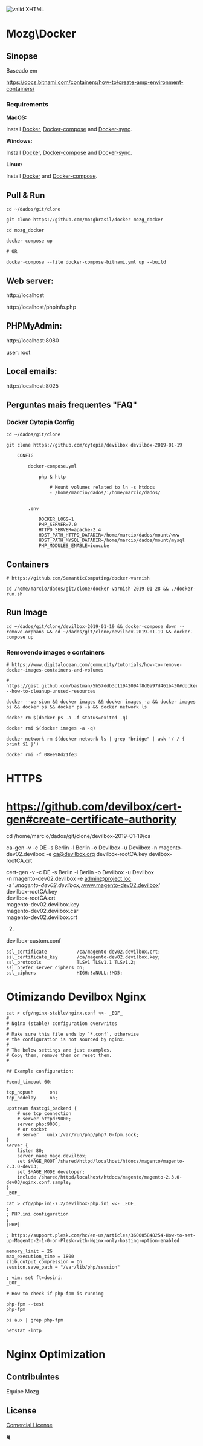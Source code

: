 [checkmark]: https://raw.githubusercontent.com/mozgbrasil/mozgbrasil.github.io/master/assets/images/logos/logo_32_32.png "MOZG"
![valid XHTML][checkmark]

# Mozg\Docker

## Sinopse

Baseado em

https://docs.bitnami.com/containers/how-to/create-amp-environment-containers/

### Requirements

**MacOS:**

Install [Docker](https://docs.docker.com/docker-for-mac/install/), [Docker-compose](https://docs.docker.com/compose/install/#install-compose) and [Docker-sync](https://github.com/EugenMayer/docker-sync/wiki/docker-sync-on-OSX).

**Windows:**

Install [Docker](https://docs.docker.com/docker-for-windows/install/), [Docker-compose](https://docs.docker.com/compose/install/#install-compose) and [Docker-sync](https://github.com/EugenMayer/docker-sync/wiki/docker-sync-on-Windows).

**Linux:**

Install [Docker](https://docs.docker.com/engine/installation/linux/docker-ce/ubuntu/) and [Docker-compose](https://docs.docker.com/compose/install/#install-compose).

## Pull & Run

    cd ~/dados/git/clone

    git clone https://github.com/mozgbrasil/docker mozg_docker

    cd mozg_docker

    docker-compose up

    # OR

    docker-compose --file docker-compose-bitnami.yml up --build

## **Web server:**

http://localhost

http://localhost/phpinfo.php

## **PHPMyAdmin:**

http://localhost:8080

user: root

## **Local emails:**

http://localhost:8025

## Perguntas mais frequentes "FAQ"

### Docker Cytopia Config

    cd ~/dados/git/clone

    git clone https://github.com/cytopia/devilbox devilbox-2019-01-19

        CONFIG

            docker-compose.yml

                php & http

                    # Mount volumes related to ln -s htdocs
                    - /home/marcio/dados/:/home/marcio/dados/


            .env

                DOCKER_LOGS=1
                PHP_SERVER=7.0
                HTTPD_SERVER=apache-2.4
                HOST_PATH_HTTPD_DATADIR=/home/marcio/dados/mount/www
                HOST_PATH_MYSQL_DATADIR=/home/marcio/dados/mount/mysql
                PHP_MODULES_ENABLE=ioncube

## Containers

	# https://github.com/SemanticComputing/docker-varnish

	cd /home/marcio/dados/git/clone/docker-varnish-2019-01-28 && ./docker-run.sh

## Run Image

    cd ~/dados/git/clone/devilbox-2019-01-19 && docker-compose down --remove-orphans && cd ~/dados/git/clone/devilbox-2019-01-19 && docker-compose up

### Removendo images e containers

    # https://www.digitalocean.com/community/tutorials/how-to-remove-docker-images-containers-and-volumes

    # https://gist.github.com/bastman/5b57ddb3c11942094f8d0a97d461b430#docker---how-to-cleanup-unused-resources

    docker --version && docker images && docker images -a && docker images ps && docker ps && docker ps -a && docker network ls

    docker rm $(docker ps -a -f status=exited -q)

    docker rmi $(docker images -a -q)

    docker network rm $(docker network ls | grep "bridge" | awk '/ / { print $1 }')

    docker rmi -f 08ee98d21fe3

# HTTPS
# https://github.com/devilbox/cert-gen#create-certificate-authority

cd /home/marcio/dados/git/clone/devilbox-2019-01-19/ca

ca-gen -v -c DE -s Berlin -l Berlin -o Devilbox -u Devilbox -n magento-dev02.devilbox -e ca@devilbox.org devilbox-rootCA.key devilbox-rootCA.crt

cert-gen -v -c DE -s Berlin -l Berlin -o Devilbox -u Devilbox \
           -n magento-dev02.devilbox -e admin@project.loc \
           -a '*.magento-dev02.devilbox,*.www.magento-dev02.devilbox' \
           devilbox-rootCA.key \
           devilbox-rootCA.crt \
           magento-dev02.devilbox.key \
           magento-dev02.devilbox.csr \
           magento-dev02.devilbox.crt

2.

devilbox-custom.conf

    ssl_certificate           /ca/magento-dev02.devilbox.crt;
    ssl_certificate_key       /ca/magento-dev02.devilbox.key;
    ssl_protocols             TLSv1 TLSv1.1 TLSv1.2;
    ssl_prefer_server_ciphers on;
    ssl_ciphers               HIGH:!aNULL:!MD5;


# Otimizando Devilbox Nginx

    cat > cfg/nginx-stable/nginx.conf <<- _EOF_
    #
    # Nginx (stable) configuration overwrites
    #
    # Make sure this file ends by `*.conf`, otherwise
    # the configuration is not sourced by nginx.
    #
    # The below settings are just examples.
    # Copy them, remove them or reset them.
    #

    ## Example configuration:

    #send_timeout 60;

    tcp_nopush      on;
    tcp_nodelay     on;

    upstream fastcgi_backend {
        # use tcp connection
        # server httpd:9000;
        server php:9000;
        # or socket
        # server   unix:/var/run/php/php7.0-fpm.sock;
    }
    server {
        listen 80;
        server_name mage.devilbox;
        set $MAGE_ROOT /shared/httpd/localhost/htdocs/magento/magento-2.3.0-dev03;
        set $MAGE_MODE developer;
        include /shared/httpd/localhost/htdocs/magento/magento-2.3.0-dev03/nginx.conf.sample;
    }
    _EOF_

    cat > cfg/php-ini-7.2/devilbox-php.ini <<- _EOF_
    ;
    ; PHP.ini configuration
    ;
    [PHP]

    ; https://support.plesk.com/hc/en-us/articles/360005848254-How-to-set-up-Magento-2-1-0-on-Plesk-with-Nginx-only-hosting-option-enabled

    memory_limit = 2G
    max_execution_time = 1800
    zlib.output_compression = On
    session.save_path = "/var/lib/php/session"

    ; vim: set ft=dosini:
    _EOF_

    # How to check if php-fpm is running

    php-fpm --test
    php-fpm

    ps aux | grep php-fpm

    netstat -lntp

# Nginx Optimization

<!--
-

docker-compose down --remove-orphans

docker-compose up --build

docker-compose exec --user root library-apache bash

docker-compose exec --user www-data library-apache bash

-

docker-compose --file docker-compose-bitnami.yml down --remove-orphans

docker-compose --file docker-compose-bitnami.yml up --build

docker-compose --file docker-compose-bitnami.yml exec --user root bitnami-apache bash

docker-compose --file docker-compose-bitnami.yml exec --user root bitnami-fix-php-fpm bash

docker-compose restart bitnami-php-fpm

docker-compose restart bitnami-apache

-

echo -e "\e[1;33m --( docker version )-- \e[0m" ;\
docker --version ;\
echo -e "\e[1;33m --( docker images )-- \e[0m" ;\
docker images ;\
echo -e "\e[1;33m --( docker images ps )-- \e[0m" ;\
docker images ps ;\
echo -e "\e[1;33m --( docker ps )-- \e[0m" ;\
docker ps ;\
echo -e "\e[1;33m --( docker network ls )-- \e[0m" ;\
docker network ls ;\
echo -e "\e[1;33m --( docker service ls )-- \e[0m" ;\
docker service ls

docker-compose down --remove-orphans

docker network ls && docker network prune && docker service ls

docker-compose exec php bash

docker run -it --name phpfpm -v ./app:/app bitnami/php-fpm

mkdir apache-vhost

docker rmi -f ebfbbf98d46f

docker-compose down --remove-orphans

docker run -it bash

docker-compose exec --user root mariadb bash


#### Build-Start | Re-Build

cd ~/dados/git/projects/docker

docker-compose up

./start



docker-compose up -d --build # Re-Build

docker-compose up --build # Re-Build

#### FIX: privileges image
#### FIX: var/www/.composer/cache/vcs does not exist and could not be created

cd ~/dados/git/projects/docker

docker-compose exec --user root apache chown www-data:www-data /var/www/.npm -Rf

docker-compose exec --user root apache chown www-data:www-data /var/www/.composer -Rf
-->

## Contribuintes

Equipe Mozg

## License

[Comercial License](LICENSE.txt)

:cat2:
